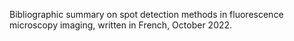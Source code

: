Bibliographic summary on spot detection methods in fluorescence microscopy imaging, written in French, October 2022.
